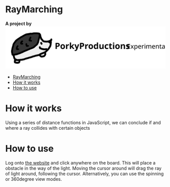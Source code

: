 # RayMarching
**A project by**
![Porky Productions Experimental](./ppioExpermentalDark.svg)

- [RayMarching](#raymarching)
- [How it works](#how-it-works)
- [How to use](#how-to-use)

# How it works
Using a series of distance functions in JavaScript, we can conclude if and where a ray collides with certain objects
# How to use
Log onto [the website](https://porkyproductions.github.io/RayMarching/) and click anywhere on the board. This will place a obstacle in the way of the light. Moving the cursor around will drag the ray of light around, following the cursor. Alternatively, you can use the spinning or 360degree view modes.
